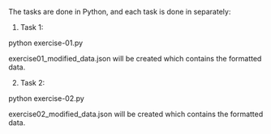 The tasks are done in Python, and each task is done in separately:

1. Task 1:

python exercise-01.py

exercise01_modified_data.json will be created which contains the formatted data. 


2. Task 2:

python exercise-02.py

exercise02_modified_data.json will be created which contains the formatted data.